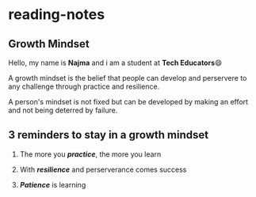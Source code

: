 # reading-notes
## **Growth Mindset** 
Hello, my name is **Najma** and i am a student at **Tech Educators**😄  


A growth mindset is the belief that people can develop and perservere to any challenge through practice and resilience.  

A person's mindset is not fixed but can be developed by making an effort and not being deterred by failure.

## **3 reminders to stay in a growth mindset**
1. The more you ***practice***, the more you learn  

2. With ***resilience*** and perserverance comes success  

3. ***Patience*** is learning
  


